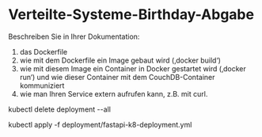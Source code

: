 # Verteilte-Systeme-Birthday-Abgabe

Beschreiben Sie in Ihrer Dokumentation:
1. das Dockerfile
2. wie mit dem Dockerfile ein Image gebaut wird (‚docker build‘)
3. wie mit diesem Image ein Container in Docker gestartet wird (‚docker run‘) und wie dieser
Container mit dem CouchDB-Container kommuniziert
4. wie man Ihren Service extern aufrufen kann, z.B. mit curl.




kubectl delete deployment --all                      


kubectl apply -f deployment/fastapi-k8-deployment.yml


